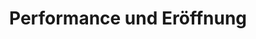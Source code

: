 ---
location: hoast
title: Performance und Eröffnung
start: 2022-06-24 17:00:00
start: 2022-06-24 22:00:00
---